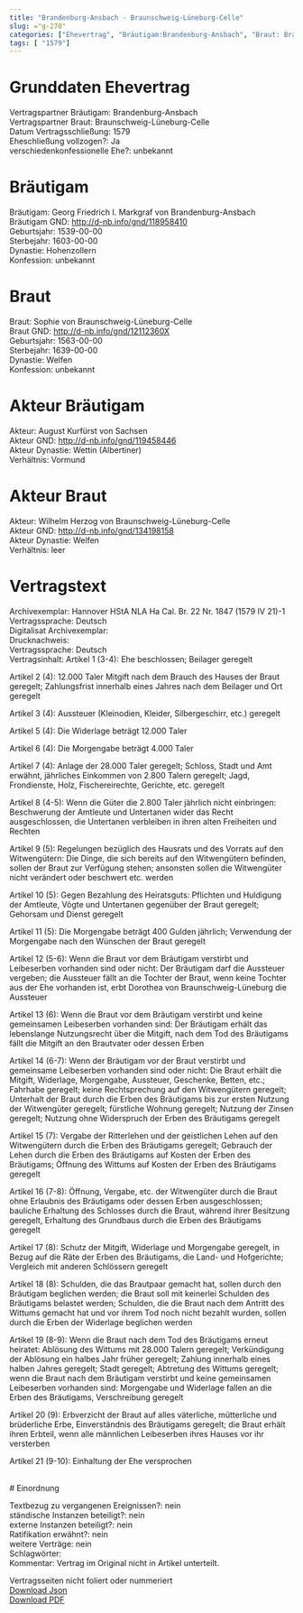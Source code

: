 ```yaml
---
title: "Brandenburg-Ansbach - Braunschweig-Lüneburg-Celle"
slug: ="g-270"
categories: ["Ehevertrag", "Bräutigam:Brandenburg-Ansbach", "Braut: Braunschweig-Lüneburg-Celle", "Eheschließung vollzogen?:Ja", "verschiedenkonfessionelle Ehe?:unbekannt", "Dynastie Bräutigam:Hohenzollern", "Akteur Bräutigam:August Kurfürst von Sachsen", "Akteur Braut:Wilhelm Herzog von Braunschweig-Lüneburg-Celle", "Textbezug?:nein", "Ständisch?:nein", "Ratifikation?:nein", "Sonstiges?:nein", "Bräutigam:Brandenburg-Ansbach", "Braut: Braunschweig-Lüneburg-Celle"]
tags: [ "1579"]
---
```

<!--more-->

# Grunddaten Ehevertrag

Vertragspartner Bräutigam: Brandenburg-Ansbach<br>
Vertragspartner Braut: Braunschweig-Lüneburg-Celle<br>
Datum Vertragsschließung: 1579<br>
Eheschließung vollzogen?: Ja<br>
verschiedenkonfessionelle Ehe?: unbekannt<br>
# Bräutigam

Bräutigam: Georg Friedrich I. Markgraf von Brandenburg-Ansbach<br>
Bräutigam GND: http://d-nb.info/gnd/118958410<br>
Geburtsjahr: 1539-00-00<br>
Sterbejahr: 1603-00-00<br>
Dynastie: Hohenzollern<br>
Konfession: unbekannt<br>
# Braut

Braut: Sophie von Braunschweig-Lüneburg-Celle<br>
Braut GND: http://d-nb.info/gnd/12112360X<br>
Geburtsjahr: 1563-00-00<br>
Sterbejahr: 1639-00-00<br>
Dynastie: Welfen<br>
Konfession: unbekannt<br>
# Akteur Bräutigam

Akteur: August Kurfürst von Sachsen<br>
Akteur GND: http://d-nb.info/gnd/119458446<br>
Akteur Dynastie: Wettin (Albertiner)<br>
Verhältnis: Vormund<br>
# Akteur Braut

Akteur: Wilhelm Herzog von Braunschweig-Lüneburg-Celle<br>
Akteur GND: http://d-nb.info/gnd/134198158<br>
Akteur Dynastie: Welfen<br>
Verhältnis: leer<br>
# Vertragstext

Archivexemplar: Hannover HStA NLA Ha Cal. Br. 22 Nr. 1847 (1579 IV 21)-1<br>
Vertragssprache: Deutsch <br>
Digitalisat Archivexemplar: <br>
Drucknachweis: <br>
Vertragssprache: Deutsch <br>
Vertragsinhalt: Artikel 1 (3-4): Ehe beschlossen; Beilager geregelt

Artikel 2 (4): 12.000 Taler Mitgift nach dem Brauch des Hauses der Braut geregelt; Zahlungsfrist innerhalb eines Jahres nach dem Beilager und Ort geregelt

Artikel 3 (4): Aussteuer (Kleinodien, Kleider, Silbergeschirr, etc.) geregelt

Artikel 5 (4): Die Widerlage beträgt 12.000 Taler

Artikel 6 (4): Die Morgengabe beträgt 4.000 Taler

Artikel 7 (4): Anlage der 28.000 Taler geregelt; Schloss, Stadt und Amt erwähnt, jährliches Einkommen von 2.800 Talern geregelt; Jagd, Frondienste, Holz, Fischereirechte, Gerichte, etc. geregelt

Artikel 8 (4-5): Wenn die Güter die 2.800 Taler jährlich nicht einbringen: Beschwerung der Amtleute und Untertanen wider das Recht ausgeschlossen, die Untertanen verbleiben in ihren alten Freiheiten und Rechten

Artikel 9 (5): Regelungen bezüglich des Hausrats und des Vorrats auf den Witwengütern: Die Dinge, die sich bereits auf den Witwengütern befinden, sollen der Braut zur Verfügung stehen; ansonsten sollen die Witwengüter nicht verändert oder beschwert etc. werden

Artikel 10 (5): Gegen Bezahlung des Heiratsguts: Pflichten und Huldigung der Amtleute, Vögte und Untertanen gegenüber der Braut geregelt; Gehorsam und Dienst geregelt

Artikel 11 (5): Die Morgengabe beträgt 400 Gulden jährlich; Verwendung der Morgengabe nach den Wünschen der Braut geregelt

Artikel 12 (5-6): Wenn die Braut vor dem Bräutigam verstirbt und Leibeserben vorhanden sind oder nicht: Der Bräutigam darf die Aussteuer vergeben; die Aussteuer fällt an die Tochter der Braut, wenn keine Tochter aus der Ehe vorhanden ist, erbt Dorothea von Braunschweig-Lüneburg die Aussteuer

Artikel 13 (6): Wenn die Braut vor dem Bräutigam verstirbt und keine gemeinsamen Leibeserben vorhanden sind: Der Bräutigam erhält das lebenslange Nutzungsrecht über die Mitgift, nach dem Tod des Bräutigams fällt die Mitgift an den Brautvater oder dessen Erben

Artikel 14 (6-7): Wenn der Bräutigam vor der Braut verstirbt und gemeinsame Leibeserben vorhanden sind oder nicht: Die Braut erhält die Mitgift, Widerlage, Morgengabe, Aussteuer, Geschenke, Betten, etc.; Fahrhabe geregelt; keine Rechtsprechung auf den Witwengütern geregelt; Unterhalt der Braut durch die Erben des Bräutigams bis zur ersten Nutzung der Witwengüter geregelt; fürstliche Wohnung geregelt; Nutzung der Zinsen geregelt; Nutzung ohne Widerspruch der Erben des Bräutigams geregelt

Artikel 15 (7): Vergabe der Ritterlehen und der geistlichen Lehen auf den Witwengütern durch die Erben des Bräutigams geregelt; Gebrauch der Lehen durch die Erben des Bräutigams auf Kosten der Erben des Bräutigams; Öffnung des Wittums auf Kosten der Erben des Bräutigams geregelt

Artikel 16 (7-8): Öffnung, Vergabe, etc. der Witwengüter durch die Braut ohne Erlaubnis des Bräutigams oder dessen Erben ausgeschlossen; bauliche Erhaltung des Schlosses durch die Braut, während ihrer Besitzung geregelt, Erhaltung des Grundbaus durch die Erben des Bräutigams geregelt

Artikel 17 (8): Schutz der Mitgift, Widerlage und Morgengabe geregelt, in Bezug auf die Räte der Erben des Bräutigams, die Land- und Hofgerichte; Vergleich mit anderen Schlössern geregelt

Artikel 18 (8): Schulden, die das Brautpaar gemacht hat, sollen durch den Bräutigam beglichen werden; die Braut soll mit keinerlei Schulden des Bräutigams belastet werden; Schulden, die die Braut nach dem Antritt des Wittums gemacht hat und vor ihrem Tod noch nicht bezahlt wurden, sollen durch die Erben der Widerlage beglichen werden

Artikel 19 (8-9): Wenn die Braut nach dem Tod des Bräutigams erneut heiratet: Ablösung des Wittums mit 28.000 Talern geregelt; Verkündigung der Ablösung ein halbes Jahr früher geregelt; Zahlung innerhalb eines halben Jahres geregelt; Stadt geregelt; Abtretung des Wittums geregelt; wenn die Braut nach dem Bräutigam verstirbt und keine gemeinsamen Leibeserben vorhanden sind: Morgengabe und Widerlage fallen an die Erben des Bräutigams, Verschreibung geregelt

Artikel 20 (9): Erbverzicht der Braut auf alles väterliche, mütterliche und brüderliche Erbe, Einverständnis des Bräutigams geregelt; die Braut erhält ihren Erbteil, wenn alle männlichen Leibeserben ihres Hauses vor ihr versterben

Artikel 21 (9-10): Einhaltung der Ehe versprochen

<br>
# Einordnung

Textbezug zu vergangenen Ereignissen?: nein<br>
ständische Instanzen beteiligt?: nein<br>
externe Instanzen beteiligt?: nein<br>
Ratifikation erwähnt?: nein<br>
weitere Verträge: nein<br>
Schlagwörter: <br>
Kommentar: Vertrag im Original nicht in Artikel unterteilt.

Vertragsseiten nicht foliert oder nummeriert
<br>
[Download Json](/vertraege/vertrag-270.json)<br>
[Download PDF](/vertraege/v76.pdf)